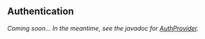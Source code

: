 ## Authentication

*Coming soon... In the meantime, see the javadoc for [AuthProvider].*

[AuthProvider]: http://docs.datastax.com/en/drivers/java/3.3/com/datastax/driver/core/AuthProvider.html